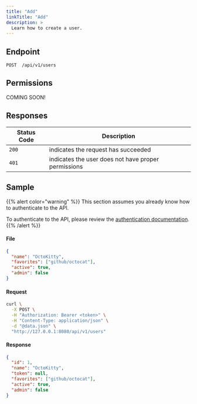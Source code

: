 ```yaml
---
title: "Add"
linkTitle: "Add"
description: >
  Learn how to create a user.
---
```


## Endpoint

```
POST  /api/v1/users
```

## Permissions

COMING SOON!

## Responses

| Status Code | Description                                         |
| ----------- | --------------------------------------------------- |
| `200`       | indicates the request has succeeded                 |
| `401`       | indicates the user does not have proper permissions |

## Sample

{{% alert color="warning" %}}
This section assumes you already know how to authenticate to the API.

To authenticate to the API, please review the [authentication documentation](/docs/api/authentication/).
{{% /alert %}}

#### File

```json
{
  "name": "OctoKitty",
  "favorites": ["github/octocat"],
  "active": true,
  "admin": false
}
```

#### Request

```sh
curl \
  -X POST \
  -H "Authorization: Bearer <token>" \
  -H "Content-Type: application/json" \
  -d "@data.json" \
  "http://127.0.0.1:8080/api/v1/users"
```

#### Response

```json
{
  "id": 1,
  "name": "OctoKitty",
  "token": null,
  "favorites": ["github/octocat"],
  "active": true,
  "admin": false
}
```
